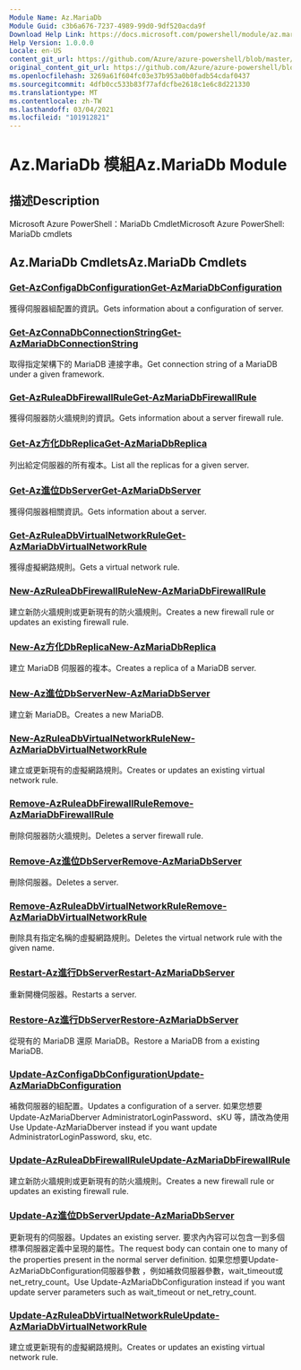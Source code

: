 ```yaml
---
Module Name: Az.MariaDb
Module Guid: c3b6a676-7237-4989-99d0-9df520acda9f
Download Help Link: https://docs.microsoft.com/powershell/module/az.mariadb
Help Version: 1.0.0.0
Locale: en-US
content_git_url: https://github.com/Azure/azure-powershell/blob/master/src/MariaDb/help/Az.MariaDb.md
original_content_git_url: https://github.com/Azure/azure-powershell/blob/master/src/MariaDb/help/Az.MariaDb.md
ms.openlocfilehash: 3269a61f604fc03e37b953a0b0fadb54cdaf0437
ms.sourcegitcommit: 4dfb0cc533b83f77afdcfbe2618c1e6c8d221330
ms.translationtype: MT
ms.contentlocale: zh-TW
ms.lasthandoff: 03/04/2021
ms.locfileid: "101912821"
---
```

# <span data-ttu-id="cad80-101">Az.MariaDb 模組</span><span class="sxs-lookup"><span data-stu-id="cad80-101">Az.MariaDb Module</span></span>
## <span data-ttu-id="cad80-102">描述</span><span class="sxs-lookup"><span data-stu-id="cad80-102">Description</span></span>
<span data-ttu-id="cad80-103">Microsoft Azure PowerShell：MariaDb Cmdlet</span><span class="sxs-lookup"><span data-stu-id="cad80-103">Microsoft Azure PowerShell: MariaDb cmdlets</span></span>

## <span data-ttu-id="cad80-104">Az.MariaDb Cmdlets</span><span class="sxs-lookup"><span data-stu-id="cad80-104">Az.MariaDb Cmdlets</span></span>
### [<span data-ttu-id="cad80-105">Get-AzConfigaDbConfiguration</span><span class="sxs-lookup"><span data-stu-id="cad80-105">Get-AzMariaDbConfiguration</span></span>](Get-AzMariaDbConfiguration.md)
<span data-ttu-id="cad80-106">獲得伺服器組配置的資訊。</span><span class="sxs-lookup"><span data-stu-id="cad80-106">Gets information about a configuration of server.</span></span>

### [<span data-ttu-id="cad80-107">Get-AzConnaDbConnectionString</span><span class="sxs-lookup"><span data-stu-id="cad80-107">Get-AzMariaDbConnectionString</span></span>](Get-AzMariaDbConnectionString.md)
<span data-ttu-id="cad80-108">取得指定架構下的 MariaDB 連接字串。</span><span class="sxs-lookup"><span data-stu-id="cad80-108">Get connection string of a MariaDB under a given framework.</span></span>

### [<span data-ttu-id="cad80-109">Get-AzRuleaDbFirewallRule</span><span class="sxs-lookup"><span data-stu-id="cad80-109">Get-AzMariaDbFirewallRule</span></span>](Get-AzMariaDbFirewallRule.md)
<span data-ttu-id="cad80-110">獲得伺服器防火牆規則的資訊。</span><span class="sxs-lookup"><span data-stu-id="cad80-110">Gets information about a server firewall rule.</span></span>

### [<span data-ttu-id="cad80-111">Get-Az方化DbReplica</span><span class="sxs-lookup"><span data-stu-id="cad80-111">Get-AzMariaDbReplica</span></span>](Get-AzMariaDbReplica.md)
<span data-ttu-id="cad80-112">列出給定伺服器的所有複本。</span><span class="sxs-lookup"><span data-stu-id="cad80-112">List all the replicas for a given server.</span></span>

### [<span data-ttu-id="cad80-113">Get-Az進位DbServer</span><span class="sxs-lookup"><span data-stu-id="cad80-113">Get-AzMariaDbServer</span></span>](Get-AzMariaDbServer.md)
<span data-ttu-id="cad80-114">獲得伺服器相關資訊。</span><span class="sxs-lookup"><span data-stu-id="cad80-114">Gets information about a server.</span></span>

### [<span data-ttu-id="cad80-115">Get-AzRuleaDbVirtualNetworkRule</span><span class="sxs-lookup"><span data-stu-id="cad80-115">Get-AzMariaDbVirtualNetworkRule</span></span>](Get-AzMariaDbVirtualNetworkRule.md)
<span data-ttu-id="cad80-116">獲得虛擬網路規則。</span><span class="sxs-lookup"><span data-stu-id="cad80-116">Gets a virtual network rule.</span></span>

### [<span data-ttu-id="cad80-117">New-AzRuleaDbFirewallRule</span><span class="sxs-lookup"><span data-stu-id="cad80-117">New-AzMariaDbFirewallRule</span></span>](New-AzMariaDbFirewallRule.md)
<span data-ttu-id="cad80-118">建立新防火牆規則或更新現有的防火牆規則。</span><span class="sxs-lookup"><span data-stu-id="cad80-118">Creates a new firewall rule or updates an existing firewall rule.</span></span>

### [<span data-ttu-id="cad80-119">New-Az方化DbReplica</span><span class="sxs-lookup"><span data-stu-id="cad80-119">New-AzMariaDbReplica</span></span>](New-AzMariaDbReplica.md)
<span data-ttu-id="cad80-120">建立 MariaDB 伺服器的複本。</span><span class="sxs-lookup"><span data-stu-id="cad80-120">Creates a replica of a MariaDB server.</span></span>

### [<span data-ttu-id="cad80-121">New-Az進位DbServer</span><span class="sxs-lookup"><span data-stu-id="cad80-121">New-AzMariaDbServer</span></span>](New-AzMariaDbServer.md)
<span data-ttu-id="cad80-122">建立新 MariaDB。</span><span class="sxs-lookup"><span data-stu-id="cad80-122">Creates a new MariaDB.</span></span>

### [<span data-ttu-id="cad80-123">New-AzRuleaDbVirtualNetworkRule</span><span class="sxs-lookup"><span data-stu-id="cad80-123">New-AzMariaDbVirtualNetworkRule</span></span>](New-AzMariaDbVirtualNetworkRule.md)
<span data-ttu-id="cad80-124">建立或更新現有的虛擬網路規則。</span><span class="sxs-lookup"><span data-stu-id="cad80-124">Creates or updates an existing virtual network rule.</span></span>

### [<span data-ttu-id="cad80-125">Remove-AzRuleaDbFirewallRule</span><span class="sxs-lookup"><span data-stu-id="cad80-125">Remove-AzMariaDbFirewallRule</span></span>](Remove-AzMariaDbFirewallRule.md)
<span data-ttu-id="cad80-126">刪除伺服器防火牆規則。</span><span class="sxs-lookup"><span data-stu-id="cad80-126">Deletes a server firewall rule.</span></span>

### [<span data-ttu-id="cad80-127">Remove-Az進位DbServer</span><span class="sxs-lookup"><span data-stu-id="cad80-127">Remove-AzMariaDbServer</span></span>](Remove-AzMariaDbServer.md)
<span data-ttu-id="cad80-128">刪除伺服器。</span><span class="sxs-lookup"><span data-stu-id="cad80-128">Deletes a server.</span></span>

### [<span data-ttu-id="cad80-129">Remove-AzRuleaDbVirtualNetworkRule</span><span class="sxs-lookup"><span data-stu-id="cad80-129">Remove-AzMariaDbVirtualNetworkRule</span></span>](Remove-AzMariaDbVirtualNetworkRule.md)
<span data-ttu-id="cad80-130">刪除具有指定名稱的虛擬網路規則。</span><span class="sxs-lookup"><span data-stu-id="cad80-130">Deletes the virtual network rule with the given name.</span></span>

### [<span data-ttu-id="cad80-131">Restart-Az進行DbServer</span><span class="sxs-lookup"><span data-stu-id="cad80-131">Restart-AzMariaDbServer</span></span>](Restart-AzMariaDbServer.md)
<span data-ttu-id="cad80-132">重新開機伺服器。</span><span class="sxs-lookup"><span data-stu-id="cad80-132">Restarts a server.</span></span>

### [<span data-ttu-id="cad80-133">Restore-Az進行DbServer</span><span class="sxs-lookup"><span data-stu-id="cad80-133">Restore-AzMariaDbServer</span></span>](Restore-AzMariaDbServer.md)
<span data-ttu-id="cad80-134">從現有的 MariaDB 還原 MariaDB。</span><span class="sxs-lookup"><span data-stu-id="cad80-134">Restore a MariaDB from a existing MariaDB.</span></span>

### [<span data-ttu-id="cad80-135">Update-AzConfigaDbConfiguration</span><span class="sxs-lookup"><span data-stu-id="cad80-135">Update-AzMariaDbConfiguration</span></span>](Update-AzMariaDbConfiguration.md)
<span data-ttu-id="cad80-136">補救伺服器的組配置。</span><span class="sxs-lookup"><span data-stu-id="cad80-136">Updates a configuration of a server.</span></span>
<span data-ttu-id="cad80-137">如果您想要Update-AzMariaDberver AdministratorLoginPassword、sKU 等，請改為使用</span><span class="sxs-lookup"><span data-stu-id="cad80-137">Use Update-AzMariaDberver instead if you want update AdministratorLoginPassword, sku, etc.</span></span>

### [<span data-ttu-id="cad80-138">Update-AzRuleaDbFirewallRule</span><span class="sxs-lookup"><span data-stu-id="cad80-138">Update-AzMariaDbFirewallRule</span></span>](Update-AzMariaDbFirewallRule.md)
<span data-ttu-id="cad80-139">建立新防火牆規則或更新現有的防火牆規則。</span><span class="sxs-lookup"><span data-stu-id="cad80-139">Creates a new firewall rule or updates an existing firewall rule.</span></span>

### [<span data-ttu-id="cad80-140">Update-Az進位DbServer</span><span class="sxs-lookup"><span data-stu-id="cad80-140">Update-AzMariaDbServer</span></span>](Update-AzMariaDbServer.md)
<span data-ttu-id="cad80-141">更新現有的伺服器。</span><span class="sxs-lookup"><span data-stu-id="cad80-141">Updates an existing server.</span></span>
<span data-ttu-id="cad80-142">要求內內容可以包含一到多個標準伺服器定義中呈現的屬性。</span><span class="sxs-lookup"><span data-stu-id="cad80-142">The request body can contain one to many of the properties present in the normal server definition.</span></span>
<span data-ttu-id="cad80-143">如果您想要Update-AzMariaDbConfiguration伺服器參數 ，例如補救伺服器參數，wait_timeout或net_retry_count。</span><span class="sxs-lookup"><span data-stu-id="cad80-143">Use Update-AzMariaDbConfiguration instead if you want update server parameters such as wait_timeout or net_retry_count.</span></span>

### [<span data-ttu-id="cad80-144">Update-AzRuleaDbVirtualNetworkRule</span><span class="sxs-lookup"><span data-stu-id="cad80-144">Update-AzMariaDbVirtualNetworkRule</span></span>](Update-AzMariaDbVirtualNetworkRule.md)
<span data-ttu-id="cad80-145">建立或更新現有的虛擬網路規則。</span><span class="sxs-lookup"><span data-stu-id="cad80-145">Creates or updates an existing virtual network rule.</span></span>

